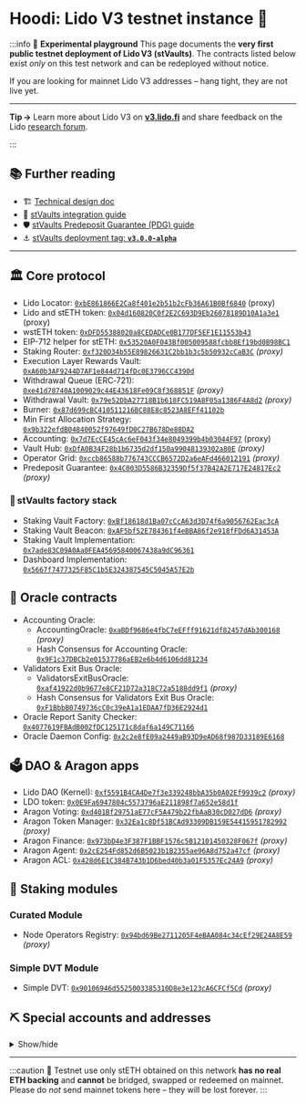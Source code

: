 # Hoodi: Lido V3 testnet instance :eyes:

:::info 🔬 **Experimental playground**
This page documents the **very first public testnet deployment of Lido V3 (stVaults)**. The contracts listed below exist *only* on this test network and can be redeployed without notice.

If you are looking for mainnet Lido V3 addresses – hang tight, they are not live yet.

---

**Tip →** Learn more about Lido V3 on **[v3.lido.fi](https://v3.lido.fi)** and share feedback on the Lido [research forum](https://research.lido.fi/t/lido-v3-ethereum-staking-infrastructure-for-a-diverse-product-line/9511).

:::

## 📚 Further reading

- 🏗️ [Technical design doc](https://hackmd.io/@lido/stVaults-design)
- 🔌 [stVaults integration guide](/guides/stvaults)
- 🛡️ [stVaults Predeposit Guarantee (PDG) guide](/guides/stvaults/pdg)
- ⚓ [stVaults deployment tag: **`v3.0.0-alpha`**](https://github.com/lidofinance/core/releases/tag/v3.0.0-alpha)

---

## 🏛️ Core protocol

- Lido Locator: [`0xbE861866E2Ca8f401e2b51b2cFb36A61B0Bf6840`](https://hoodi.etherscan.io/address/0xbE861866E2Ca8f401e2b51b2cFb36A61B0Bf6840) (proxy)
- Lido and stETH token: [`0x04d160820C0f2E2C693D9Eb26078189D10A1a3e1`](https://hoodi.etherscan.io/address/0x04d160820C0f2E2C693D9Eb26078189D10A1a3e1) (proxy)
- wstETH token: [`0xDFD55388020a8CEDADCe0B177DF5EF1E11553b43`](https://hoodi.etherscan.io/address/0xDFD55388020a8CEDADCe0B177DF5EF1E11553b43)
- EIP-712 helper for stETH: [`0x53520A0F043Bf005009588fcbb8Ef19bd0B98BC1`](https://hoodi.etherscan.io/address/0x53520A0F043Bf005009588fcbb8Ef19bd0B98BC1)
- Staking Router: [`0xf320D34b55E89826631C2bb1b3c5b50932cCaB3C`](https://hoodi.etherscan.io/address/0xf320D34b55E89826631C2bb1b3c5b50932cCaB3C) *(proxy)*
- Execution Layer Rewards Vault: [`0xA60b3AF9244D7AF1e844d714fDc0E3796CC4390d`](https://hoodi.etherscan.io/address/0xA60b3AF9244D7AF1e844d714fDc0E3796CC4390d)
- Withdrawal Queue (ERC‑721): [`0xe41d78740A1009029c44E43618Fe09C8f368851F`](https://hoodi.etherscan.io/address/0xe41d78740A1009029c44E43618Fe09C8f368851F) *(proxy)*
- Withdrawal Vault: [`0x79e52DbA27718B1b618FC519A8F05a1386F4A8d2`](https://hoodi.etherscan.io/address/0x79e52DbA27718B1b618FC519A8F05a1386F4A8d2) *(proxy)*
- Burner: [`0x87d699cBC410511216BC88E8c8523A8EFf41102b`](https://hoodi.etherscan.io/address/0x87d699cBC410511216BC88E8c8523A8EFf41102b)
- Min First Allocation Strategy: [`0x9b322efdB04840052f97649fD0C27B678De88DA2`](https://hoodi.etherscan.io/address/0x9b322efdB04840052f97649fD0C27B678De88DA2)
- Accounting: [`0x7d7EcCE45cAc6eF043f34e8049399b4b03044F97`](https://hoodi.etherscan.io/address/0x7d7EcCE45cAc6eF043f34e8049399b4b03044F97) (proxy)
- Vault Hub: [`0xDfA0B34F28b1b6735d2df150a99048139302a80E`](https://hoodi.etherscan.io/address/0xDfA0B34F28b1b6735d2df150a99048139302a80E) *(proxy)*
- Operator Grid: [`0xccb86588b776743CCCB6572D2a6eAFd466012191`](https://hoodi.etherscan.io/address/0xccb86588b776743CCCB6572D2a6eAFd466012191) *(proxy)*
- Predeposit Guarantee: [`0x4C003D5586B32359Df5f37B42A2E717E24817Ec2`](https://hoodi.etherscan.io/address/0x4C003D5586B32359Df5f37B42A2E717E24817Ec2) *(proxy)*

### 🔨 stVaults factory stack

- Staking Vault Factory: [`0xBf18618d1Ba07cCcA63d3D74f6a9056762Eac3cA`](https://hoodi.etherscan.io/address/0xBf18618d1Ba07cCcA63d3D74f6a9056762Eac3cA)
- Staking Vault Beacon: [`0xAF5bf52E784361f4eBBA86f2e918fFDd6A31453A`](https://hoodi.etherscan.io/address/0xAF5bf52E784361f4eBBA86f2e918fFDd6A31453A)
- Staking Vault Implementation: [`0x7ade83C09A0Aa0FEA45695840067438a9dC96361`](https://hoodi.etherscan.io/address/0x7ade83C09A0Aa0FEA45695840067438a9dC96361)
- Dashboard Implementation: [`0x5667f7477325F85C1b5E324387545C5045A57E2b`](https://hoodi.etherscan.io/address/0x5667f7477325F85C1b5E324387545C5045A57E2b)

## 🔮 Oracle contracts

- Accounting Oracle:
  - AccountingOracle: [`0xaBDf9686e4fbC7eEFff91621df82457dAb300168`](https://hoodi.etherscan.io/address/0xaBDf9686e4fbC7eEFff91621df82457dAb300168) *(proxy)*
  - Hash Consensus for Accounting Oracle: [`0x9F1c37DBCb2e01537786aEB2e6b4d6106dd81234`](https://hoodi.etherscan.io/address/0x9F1c37DBCb2e01537786aEB2e6b4d6106dd81234)
- Validators Exit Bus Oracle:
  - ValidatorsExitBusOracle: [`0xaf41922d0b9677e8CF21D72a318C72a5188dd9f1`](https://hoodi.etherscan.io/address/0xaf41922d0b9677e8CF21D72a318C72a5188dd9f1) *(proxy)*
  - Hash Consensus for Validators Exit Bus Oracle: [`0xF1BbbB0749736cC0c39eA1a1EDAA7fD36E2924d1`](https://hoodi.etherscan.io/address/0xF1BbbB0749736cC0c39eA1a1EDAA7fD36E2924d1)
- Oracle Report Sanity Checker: [`0x4077619FBAdB002fDC125171c8daf6a149C71166`](https://hoodi.etherscan.io/address/0x4077619FBAdB002fDC125171c8daf6a149C71166)
- Oracle Daemon Config: [`0x2c2e8fE09a2449aB93D9eAD68f987D33189E6168`](https://hoodi.etherscan.io/address/0x2c2e8fE09a2449aB93D9eAD68f987D33189E6168)

## 🗳️ DAO & Aragon apps

- Lido DAO (Kernel): [`0xf5591B4CA4De7f3e339248bbA35b0A02Ef9939c2`](https://hoodi.etherscan.io/address/0xf5591B4CA4De7f3e339248bbA35b0A02Ef9939c2) *(proxy)*
- LDO token: [`0x0E9Fa6947804c5573796aE211898f7a652e58d1f`](https://hoodi.etherscan.io/address/0x0E9Fa6947804c5573796aE211898f7a652e58d1f)
- Aragon Voting: [`0xd401Bf29751aE77cF5A479b22fbAaB30cD027dD6`](https://hoodi.etherscan.io/address/0xd401Bf29751aE77cF5A479b22fbAaB30cD027dD6) *(proxy)*
- Aragon Token Manager: [`0x32Ea1c8Df51BCAd93309DB159E54415951782992`](https://hoodi.etherscan.io/address/0x32Ea1c8Df51BCAd93309DB159E54415951782992) *(proxy)*
- Aragon Finance: [`0x973bD4e3F387F1BBF1576c5B12101450328F067f`](https://hoodi.etherscan.io/address/0x973bD4e3F387F1BBF1576c5B12101450328F067f) *(proxy)*
- Aragon Agent: [`0x2cE254Fd852d6B5023b1B2355ae96A8d752a47cf`](https://hoodi.etherscan.io/address/0x2cE254Fd852d6B5023b1B2355ae96A8d752a47cf) *(proxy)*
- Aragon ACL: [`0x428d6E1C384B743b1D6bed40b3a01F5357Ec24A9`](https://hoodi.etherscan.io/address/0x428d6E1C384B743b1D6bed40b3a01F5357Ec24A9) *(proxy)*

## 🧩 Staking modules

### Curated Module

- Node Operators Registry: [`0x94bd69Be2711205F4eBAA084c34cEf29E24A8E59`](https://hoodi.etherscan.io/address/0x94bd69Be2711205F4eBAA084c34cEf29E24A8E59) *(proxy)*

### Simple DVT Module

- Simple DVT: [`0x90106946d5525003385310D8e3e123cA6CFCf5Cd`](https://hoodi.etherscan.io/address/0x90106946d5525003385310D8e3e123cA6CFCf5Cd) *(proxy)*

## ⛏️ Special accounts and addresses

<details>
<summary>Show/hide</summary>

| Contract | Address |
|---|---|
| Deposit Security Module (EOA stub) | [`0xfF772cd178D04F0B4b1EFB730c5F2B9683B31611`](https://hoodi.etherscan.io/address/0xfF772cd178D04F0B4b1EFB730c5F2B9683B31611) |
| Deployer (EOA) | [`0x26EDb7f0f223A25EE390aCCccb577F3a31edDfC5`](https://hoodi.etherscan.io/address/0x26EDb7f0f223A25EE390aCCccb577F3a31edDfC5) |

</details>

---

:::caution
🧪 Testnet use only
stETH obtained on this network **has no real ETH backing** and **cannot** be bridged, swapped or redeemed on mainnet. Please do *not* send mainnet tokens here – they will be lost forever.
:::
